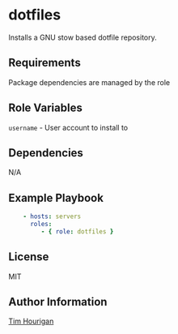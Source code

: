 # dotfiles

Installs a GNU stow based dotfile repository.

## Requirements

Package dependencies are managed by the role

## Role Variables

`username` - User account to install to

## Dependencies

N/A

## Example Playbook

```yaml
    - hosts: servers
      roles:
         - { role: dotfiles }
```

## License

MIT

## Author Information

[Tim Hourigan](https://github.com/timhourigan)
